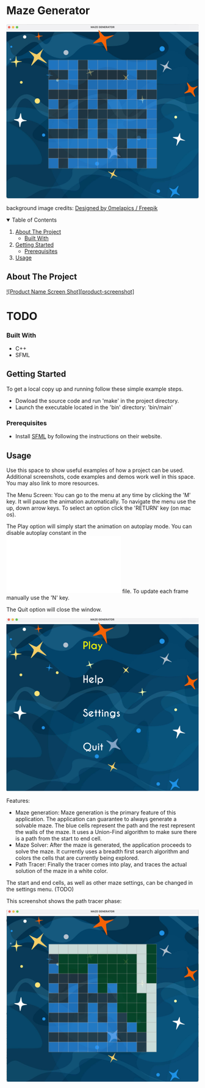 # Maze Generator

![](res/screenshots/MazeGenerator.png)

background image credits: <a href="http://www.freepik.com">Designed by 0melapics / Freepik</a>

<!-- TABLE OF CONTENTS -->
<details open="open">
  <summary>Table of Contents</summary>
  <ol>
    <li>
      <a href="#about-the-project">About The Project</a>
      <ul>
        <li><a href="#built-with">Built With</a></li>
      </ul>
    </li>
    <li>
      <a href="#getting-started">Getting Started</a>
      <ul>
        <li><a href="#prerequisites">Prerequisites</a></li>
      </ul>
    </li>
    <li><a href="#usage">Usage</a></li>
  </ol>
</details>


## About The Project

[![Product Name Screen Shot][product-screenshot]](https://example.com)

# TODO

### Built With

* C++
* SFML

## Getting Started

To get a local copy up and running follow these simple example steps.

* Dowload the source code and run 'make' in the project directory. 
* Launch the executable located in the 'bin' directory: 'bin/main'

### Prerequisites

* Install [SFML](https://www.sfml-dev.org/) by following the instructions on their website.

## Usage

Use this space to show useful examples of how a project can be used. Additional screenshots, code examples and demos work well in this space. You may also link to more resources.

The Menu Screen: You can go to the menu at any time by clicking the 'M' key. It will pause the animation automatically.
To navigate the menu use the up, down arrow keys. To select an option click the 'RETURN' key (on mac os).

The Play option will simply start the animation on autoplay mode. You can disable autoplay constant in the ![](src/K/K.hpp) file. To update each frame manually use the 'N' key.

The Quit option will close the window.

![](res/screenshots/Menu.png)

Features:
* Maze generation: Maze generation is the primary feature of this application. The application can guarantee to always generate a solvable maze. The blue cells represent the path and the rest represent the walls of the maze. It uses a Union-Find algorithm to make sure there is a path from the start to end cell. 
*  Maze Solver: After the maze is generated, the application proceeds to solve the maze. It currently uses a breadth first search algorithm and colors the cells that are currently being explored.
*  Path Tracer: Finally the tracer comes into play, and traces the actual solution of the maze in a white color. 

The start and end cells, as well as other maze settings, can be changed in the settings menu. (TODO)

This screenshot shows the path tracer phase:

![](res/screenshots/PathSolver.png)


